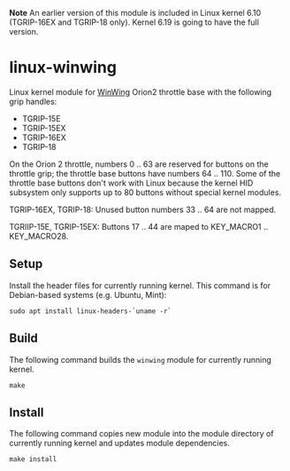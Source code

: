 **Note**
An earlier version of this module is included in Linux kernel 6.10 (TGRIP-16EX and TGRIP-18 only).
Kernel 6.19 is going to have the full version.

# linux-winwing
Linux kernel module for [WinWing](https://winwingsim.com/) Orion2 throttle base with the following grip handles:

  * TGRIP-15E
  * TGRIP-15EX
  * TGRIP-16EX
  * TGRIP-18

On the Orion 2 throttle, numbers 0 .. 63 are reserved for buttons on the throttle grip; the throttle base buttons have numbers 64 .. 110.
Some of the throttle base buttons don't work with Linux because the kernel HID subsystem only supports up to 80 buttons without special kernel modules.

TGRIP-16EX, TGRIP-18: Unused button numbers 33 .. 64 are not mapped.

TGRIIP-15E, TGRIP-15EX: Buttons 17 .. 44 are maped to KEY_MACRO1 .. KEY_MACRO28.

## Setup

Install the header files for currently running kernel. This command is for Debian-based systems (e.g. Ubuntu, Mint):

```
sudo apt install linux-headers-`uname -r`
```

## Build

The following command builds the `winwing` module for currently running kernel.

```
make
```

## Install

The following command copies new module into the module directory of currently running kernel and updates module dependencies.

```
make install
```
